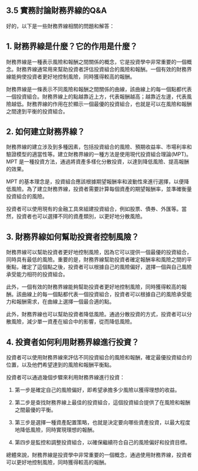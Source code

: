 ## 3.5 實務討論財務界線的Q&A

好的，以下是一些財務界線相關的問題和解答：

## 1. 財務界線是什麼？它的作用是什麼？

財務界線是一種表示風險和報酬之間關係的概念，它是投資學中非常重要的一個概念。財務界線通常用來幫助投資者評估投資組合的風險和報酬。一個有效的財務界線能夠使投資者更好地控制風險，同時獲得較高的報酬。

財務界線是一條表示不同風險和報酬之間關係的曲線，該曲線上的每一個點都代表一個投資組合。財務界線上的點越靠近上方，代表報酬越高；越靠近左邊，代表風險越低。財務界線的作用在於顯示一個最優的投資組合，也就是可以在風險和報酬之間達到平衡的投資組合。

## 2. 如何建立財務界線？

財務界線的建立涉及到多種因素，包括投資組合的風險、預期收益率、市場利率和驗證模型的適當性等。建立財務界線的一種方法是使用現代投資組合理論(MPT)。MPT 是一種投資方法，通過將資產多樣化分散投資，以達到降低風險、提高報酬的效果。

MPT 的基本理念是，投資組合應該根據期望報酬率和波動性來進行選擇，以便降低風險。為了建立財務界線，投資者需要計算每個資產的期望報酬率，並準確衡量投資組合的風險。

投資者可以使用現有的金融工具來組建投資組合，例如股票、債券、外匯等。當然，投資者也可以選擇不同的資產類別，以更好地分散風險。

## 3. 財務界線如何幫助投資者控制風險？

財務界線可以幫助投資者更好地控制風險，因為它可以提供一個最優的投資組合，同時具有最低的風險。重要的是，財務界線幫助投資者確定報酬率和風險之間的平衡點，確定了這個點之後，投資者可以根據自己的風險偏好，選擇一個與自己風險承受能力相符的投資組合。

此外，一個有效的財務界線能夠幫助投資者更好地控制風險，同時獲得較高的報酬。該曲線上的每一個點都代表一個投資組合，投資者可以根據自己的風險承受能力和報酬需求，在曲線上選擇一個最合適的點。

此外，財務界線也可以幫助投資者降低風險。通過分散投資的方式，投資者可以分散風險，減少單一資產在組合中的影響，從而降低風險。

## 4. 投資者如何利用財務界線進行投資？

投資者可以使用財務界線來評估不同投資組合的風險和報酬，確定最優投資組合的位置，以及他們希望達到的風險和報酬平衡點。

投資者可以通過幾個步驟來利用財務界線進行投資：

1. 第一步是確定自己的風險偏好，即希望承擔多少風險以獲得理想的收益。

2. 第二步是查找財務界線上最佳的投資組合，這個投資組合提供了在風險和報酬之間最優的平衡。

3. 第三步是選擇一種資產配置策略，也就是決定要向哪些資產投資，以最大程度地降低風險，同時實現理想的報酬。

4. 第四步是監控和調整投資組合，以確保繼續符合自己的風險偏好和投資目標。

總體來說，財務界線是投資學中非常重要的一個概念，通過使用財務界線，投資者可以更好地控制風險，同時獲得較高的報酬。